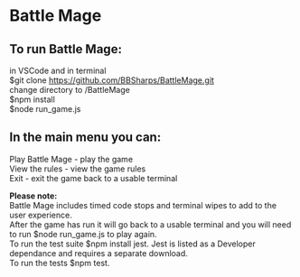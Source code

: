 # Battle Mage

## To run Battle Mage: <br>
in VSCode and in terminal<br>
$git clone https://github.com/BBSharps/BattleMage.git <br>
change directory to /BattleMage <br>
$npm install <br>
$node run_game.js <br>

## In the main menu you can: <br>
Play Battle Mage - play the game <br>
View the rules - view the game rules <br>
Exit - exit the game back to a usable terminal <br>

**Please note:**<br>
Battle Mage includes timed code stops and terminal wipes to add to the user experience. <br>
After the game has run it will go back to a usable terminal and you will need to run $node run_game.js to play again. <br>
To run the test suite $npm install jest. Jest is listed as a Developer dependance and requires a separate download. <br>
To run the tests $npm test. <br>

